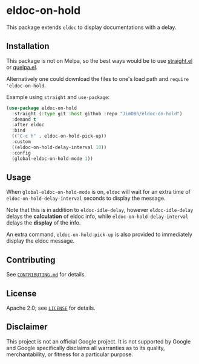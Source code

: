 # eldoc-on-hold

This package extends `eldoc` to display documentations with a delay.

## Installation

This package is not on Melpa, so the best ways would be to use
[straight.el](https://github.com/raxod502/straight.el) or
[quelpa.el](https://github.com/quelpa/quelpa).

Alternatively one could download the files to one's load path and
`require 'eldoc-on-hold`.

Example using `straight` and `use-package`:

```lisp
(use-package eldoc-on-hold
  :straight (:type git :host github :repo "JimDBh/eldoc-on-hold")
  :demand t
  :after eldoc
  :bind
  (("C-c h" . eldoc-on-hold-pick-up))
  :custom
  ((eldoc-on-hold-delay-interval 10))
  :config
  (global-eldoc-on-hold-mode 1))
```

## Usage

When `global-eldoc-on-hold-mode` is on, `eldoc` will wait for an extra
time of `eldoc-on-hold-delay-interval` seconds to display the message.

Note that this is in addition to `eldoc-idle-delay`, however `eldoc-idle-delay`
delays the __calculation__ of eldoc info, while `eldoc-on-hold-delay-interval`
delays the __display__ of the info.

An extra command, `eldoc-on-hold-pick-up` is also provided to immediately
display the eldoc message.

## Contributing

See [`CONTRIBUTING.md`](CONTRIBUTING.md) for details.

## License

Apache 2.0; see [`LICENSE`](LICENSE) for details.

## Disclaimer

This project is not an official Google project. It is not supported by
Google and Google specifically disclaims all warranties as to its quality,
merchantability, or fitness for a particular purpose.
